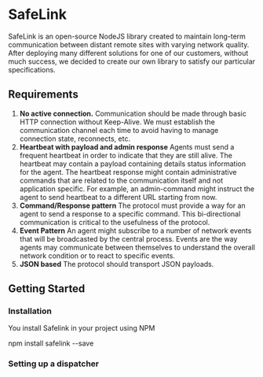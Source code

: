 # SafeLink

SafeLink is an open-source NodeJS library created to maintain long-term communication between distant remote sites with varying network quality. After deploying many different solutions for one
of our customers, without much success, we decided to create our own library to satisfy our particular specifications.

## Requirements

1. **No active connection.** Communication should be made through basic HTTP connection without Keep-Alive. We must establish the communication channel each time to avoid having to manage connection state, reconnects, etc.
2. **Heartbeat with payload and admin response** Agents must send a frequent heartbeat in order to indicate that they are still alive. The heartbeat may contain a payload containing details status information for the agent. The heartbeat response might contain administrative commands that are related to the communication itself and not application specific. For example, an admin-command might instruct the agent to send heartbeat to a different URL starting from now.
3. **Command/Response pattern** The protocol must provide a way for an agent to send a response to a specific command. This bi-directional communication is critical to the usefulness of the protocol.
4. **Event Pattern** An agent might subscribe to a number of network events that will be broadcasted by the central process. Events are the way agents may communicate between themselves to understand the overall network condition or to react to specific events.
5. **JSON based** The protocol should transport JSON payloads.

## Getting Started

### Installation

You install Safelink in your project using NPM

   npm install safelink --save

### Setting up a dispatcher

